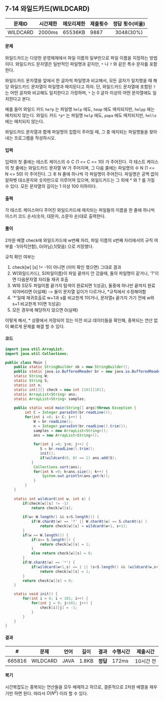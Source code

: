## 7-14 와일드카드(WILDCARD)

|  문제ID  | 시간제한 | 메모리제한 | 제출횟수 | 정답 횟수(비율) |
| :------: | :------: | :--------: | -------- | :-------------: |
| WILDCARD |  2000ms  |  65536KB   | 9887     |    3048(30%)    |

#### 문제

와일드카드는 다양한 운영체제에서 파일 이름의 일부만으로 파일 이름을 지정하는 방법이다. 와일드카드 문자열은 일반적인 파일명과 같지만, `*` 나 `?` 와 같은 특수 문자를 포함한다.

와일드카드 문자열을 앞에서 한 글자씩 파일명과 비교해서, 모든 글자가 일치했을 때 해당 와일드카드 문자열이 파일명과 매치된다고 하자. 단, 와일드카드 문자열에 포함된 `?` 는 어떤 글자와 비교해도 일치한다고 가정하며, `*` 는 0 글자 이상의 어떤 문자열에도 일치한다고 본다.

예를 들어 와일드 카드 `he?p` 는 파일명 `help` 에도, `heap` 에도 매치되지만, `helpp` 에는 매치되지 않는다. 와일드 카드 `*p*` 는 파일명 `help` 에도, `papa` 에도 매치되지만, `hello` 에는 매치되지 않는다.

와일드카드 문자열과 함께 파일명의 집합이 주어질 때, 그 중 매치되는 파일명들을 찾아내는 프로그램을 작성하시오.

#### 입력

입력의 첫 줄에는 테스트 케이스의 수 C (1 <= C <= 10) 가 주어진다. 각 테스트 케이스의 첫 줄에는 와일드카드 문자열 W 가 주어지며, 그 다음 줄에는 파일명의 수 N (1 <= N <= 50) 이 주어진다. 그 후 N 줄에 하나씩 각 파일명이 주어진다. 파일명은 공백 없이 알파벳 대소문자와 숫자만으로 이루어져 있으며, 와일드카드는 그 외에 * 와 ? 를 가질 수 있다. 모든 문자열의 길이는 1 이상 100 이하이다.

#### 출력

각 테스트 케이스마다 주어진 와일드카드에 매치되는 파일들의 이름을 한 줄에 하나씩 아스키 코드 순서(숫자, 대문자, 소문자 순)대로 출력한다.

#### 풀이

2차원 배열 check에 와일드카드에 w번째 자리, 파일 이름의 s번째 자리에서의 규칙 여부를 -1(아직안함), 0(아님),1(맞음) 으로 저장했다.

규칙 확인 여부는 

1. check[w] [s] != -1이 아니면 (이미 확인 했으면) 그대로 결과
2. W(와일드카드), S(파일이름)이 파일 끝까지 안 갔을때, 둘의 파일명이 같거나, '?'이면 다음문자열 자리들 재귀 호출
3. W와 S모두 파일이름 끝가지 탐색이 완료되면 1(성공), 둘중에 하나만 끝까지 완료되어버리면 0(실패) -> 둘이 문자열 길이가 다르거나, *규칙에서 수정해야함
4. '*'일때 재귀호출로 w+1과 s를 비교한게 1이거나, 문자열s 끝가지 가기 전에 w와 s+1 비교한게 1이면 1(성공)
5. 모든 경우에 해당하지 않으면 0(실패)

이렇게 해서, * 상황에서 저장되어 있는 이전 비교 데이터들을 확인해, 중복되는 연산 없이 빠르게 문제를 해결 할 수 있다.

#### 코드

```java
import java.util.ArrayList;
import java.util.Collections;

public class Main {
    public static StringBuilder sb = new StringBuilder();
    public static java.io.BufferedReader br = new java.io.BufferedReader(new java.io.InputStreamReader(System.in));
    static String W;
    static String S;
    static int n;
    static int[][] check = new int [101][101];
    static ArrayList<String> ans;
    static ArrayList<String> samples;
    
    public static void main(String[] args)throws Exception {
    	 int C = Integer.parseInt(br.readLine());
    	 for(int i =0; i< C; i++) { 		 
    		 W = br.readLine();
    		 n = Integer.parseInt(br.readLine().trim());
    		 samples = new ArrayList<String>();
    		 ans = new ArrayList<String>();
    		 
    		 for(int j =0; j<n; j++) {
    			S = br.readLine().trim();
     			init();
     			if(wildcard(0, 0) == 1) ans.add(S);
    		}
    		 Collections.sort(ans);
        	 for(int k =0; k<ans.size(); k++) {
        		 System.out.println(ans.get(k));
        	 }
    	 }	
    }
    
    static int wildcard(int w, int s) {   	
    	if(check[w][s] != -1) 
    		return check[w][s];	
        
    	if(w< W.length() && s<S.length()) {
    		if(W.charAt(w) == '?' || W.charAt(w) == S.charAt(s) )
    			return check[w][s] = wildcard(w+1, s+1);
    	}    	
    	if(w == W.length()) {
    		if(s== S.length()) {
    			return check[w][s] = 1;
    		}
    		else return check[w][s] = 0;
    	}   	
    	if(W.charAt(w) == '*') {
    		if(wildcard(w+1,s) == 1 || (s<S.length() && (wildcard(w,s+1) == 1)))
    			return check[w][s] = 1;
    	}	
    	return check[w][s] = 0;
    }

    static void init() {
    	for(int i = 0; i < 101; i++) {
    		for(int j = 0; j<101; j++) {
    			check[i][j] = -1;
    		}
    	}
    }   
}
```

#### 결과

| #      | 문제     | 언어 | 길이  | 결과     | 수행시간 | 제출시간  |
| ------ | -------- | ---- | ----- | -------- | -------- | --------- |
| 665816 | WILDCARD | JAVA | 1.8KB | **정답** | 172ms    | 10시간 전 |

#### 복기

시간복잡도는 중복되는 연산들을 모두 배제하고 하므로, 결론적으로 2차원 배열을 채우기만 하면 된다. 따라서 $O(N^2)$ 이라 할 수 있다.